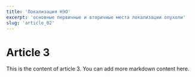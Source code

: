 ```yaml
---
title: 'Локализация НЭО'
excerpt: 'основные первичные и вторичные места локализации опухоли'
slug: 'article_02'
---
```


# Article 3

This is the content of article 3. You can add more markdown content here.
